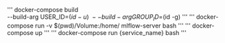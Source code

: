 '''
docker-compose build \
--build-arg USER_ID=$(id -u) \
--build-arg GROUP_ID=$(id -g) 
'''
'''
docker-compose run -v $(pwd)/Volume:/home/ mlflow-server bash
'''
'''
docker-compose up
'''
'''
docker-compose run {service_name} bash
'''